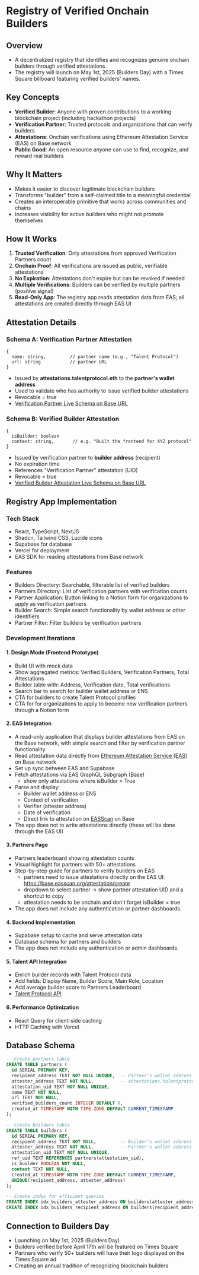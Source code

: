 # Registry of Verified Onchain Builders

## Overview

- A decentralized registry that identifies and recognizes genuine onchain builders through verified attestations.
- The registry will launch on May 1st, 2025 (Builders Day) with a Times Square billboard featuring verified builders' names.

## Key Concepts

- **Verified Builder**: Anyone with proven contributions to a working blockchain project (including hackathon projects)
- **Verification Partner**: Trusted protocols and organizations that can verify builders
- **Attestations**: Onchain verifications using Ethereum Attestation Service (EAS) on Base network
- **Public Good**: An open resource anyone can use to find, recognize, and reward real builders

## Why It Matters

- Makes it easier to discover legitimate blockchain builders
- Transforms "builder" from a self-claimed title to a meaningful credential
- Creates an interoperable primitive that works across communities and chains
- Increases visibility for active builders who might not promote themselves

## How It Works

1. **Trusted Verification**: Only attestations from approved Verification Partners count
2. **Onchain Proof**: All verifications are issued as public, verifiable attestations
3. **No Expiration**: Attestations don't expire but can be revoked if needed
4. **Multiple Verifications**: Builders can be verified by multiple partners (positive signal)
5. **Read-Only App**: The registry app reads attestation data from EAS; all attestations are created directly through EAS UI

## Attestation Details

### Schema A: Verification Partner Attestation

```tsx
{
  name: string,         // partner name (e.g., "Talent Protocol")
  url: string           // partner URL
}
```

- Issued by **attestations.talentprotocol.eth** to the **partner's wallet address**
- Used to validate who has authority to issue verified builder attestations
- Revocable = true
- [Verification Partner Live Schema on Base URL](https://base.easscan.org/schema/view/0x0c25f92df9ba914668f7780e428a1b5238ae7441c765fbe8b7b528f8209ef4e3)

### Schema B: Verified Builder Attestation

```tsx
{
  isBuilder: boolean
  context: string,       // e.g. "Built the frontend for XYZ protocol"
}
```

- Issued by verification partner to **builder address** (recipient)
- No expiration time
- References "Verification Partner" attestation (UID)
- Revocable = true
- [Verified Builder Attestation Live Schema on Base URL](https://base.easscan.org/schema/view/0x597905068aedcde4321ceaf2c42e24d3bbe0af694159bececd686bf057ec7ea5)

## Registry App Implementation

### Tech Stack

- React, TypeScript, NextJS
- Shadcn, Tailwind CSS, Lucide icons
- Supabase for database
- Vercel for deployment
- EAS SDK for reading attestations from Base network

### Features

- Builders Directory: Searchable, filterable list of verified builders
- Partners Directory: List of verification partners with verification counts
- Partner Application: Button linking to a Notion form for organizations to apply as verification partners
- Builder Search: Simple search functionality by wallet address or other identifiers
- Partner Filter: Filter builders by verification partners

### Development Iterations

#### 1. Design Mode (Frontend Prototype)

- Build UI with mock data
- Show aggregated metrics: Verified Builders, Verification Partners, Total Attestations
- Builder table with: Address, Verification date, Total verifications
- Search bar to search for builder wallet address or ENS
- CTA for builders to create Talent Protocol profiles
- CTA for for organizations to apply to become new verification partners through a Notion form

#### 2. EAS Integration

- A read-only application that displays builder attestations from EAS on the Base network, with simple search and filter by verification partner functionality
- Read attestation data directly from [Ethereum Attestation Service (EAS)](https://docs.attest.org) on Base network
- Set up sync between EAS and Supabase
- Fetch attestations via EAS GraphQL Subgraph (Base)
  - show only attestations where isBuilder = True
- Parse and display:
  - Builder wallet address or ENS
  - Context of verification
  - Verifier (attester address)
  - Date of verification
  - Direct link to attestation on [EASScan](https://base.easscan.org) on Base
- The app does not to write attestations directly (these will be done through the EAS UI)

#### 3. Partners Page

- Partners leaderboard showing attestation counts
- Visual highlight for partners with 50+ attestations
- Step-by-step guide for partners to verify builders on EAS
  - partners need to issue attestations directly on the EAS UI: https://base.easscan.org/attestation/create
  - dropdown to select partner → show partner attestation UID and a shortcut to copy
  - attestation needs to be onchain and don't forget isBuilder = true
- The app does not include any authentication or partner dashboards.

#### 4. Backend Implementation

- Supabase setup to cache and serve attestation data
- Database schema for partners and builders
- The app does not include any authentication or admin dashboards.

#### 5. Talent API Integration

- Enrich builder records with Talent Protocol data
- Add fields: Display Name, Builder Score, Main Role, Location
- Add average builder score to Partners Leaderboard
- [Talent Protocol API](https://docs.talentprotocol.com/docs/developers/talent-api/api-reference-v2/talent-profiles)

#### 6. Performance Optimization

- React Query for client-side caching
- HTTP Caching with Vercel

## Database Schema

```sql
-- Create partners table
CREATE TABLE partners (
  id SERIAL PRIMARY KEY,
  recipient_address TEXT NOT NULL UNIQUE,  -- Partner's wallet address
  attester_address TEXT NOT NULL,          -- attestations.talentprotocol.eth address
  attestation_uid TEXT NOT NULL UNIQUE,
  name TEXT NOT NULL,
  url TEXT NOT NULL,
  verified_builders_count INTEGER DEFAULT 0,
  created_at TIMESTAMP WITH TIME ZONE DEFAULT CURRENT_TIMESTAMP
);

-- Create builders table
CREATE TABLE builders (
  id SERIAL PRIMARY KEY,
  recipient_address TEXT NOT NULL,         -- Builder's wallet address
  attester_address TEXT NOT NULL,          -- Partner's wallet address who verified this builder
  attestation_uid TEXT NOT NULL UNIQUE,
  ref_uid TEXT REFERENCES partners(attestation_uid),
  is_builder BOOLEAN NOT NULL,
  context TEXT NOT NULL,
  created_at TIMESTAMP WITH TIME ZONE DEFAULT CURRENT_TIMESTAMP,
  UNIQUE(recipient_address, attester_address)
);

-- Create index for efficient queries
CREATE INDEX idx_builders_attester_address ON builders(attester_address);
CREATE INDEX idx_builders_recipient_address ON builders(recipient_address);
```

## Connection to Builders Day

- Launching on May 1st, 2025 (Builders Day)
- Builders verified before April 17th will be featured on Times Square
- Partners who verify 50+ builders will have their logo displayed on the Times Square ad
- Creating an annual tradition of recognizing blockchain builders

